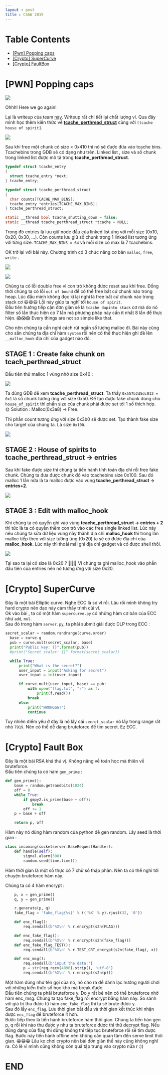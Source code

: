 ```yaml
---
layout : post 
title : CSAW 2019 
--- 
```


# Table Contents  

  - [[Pwn] Popping caps](#wu1)   
  - [[Crypto] SuperCurve](#wu2)
  - [[Crypto] FaultBox](#wu3)  
  
<a name="wu1">  
</a>  


# [PWN] Popping caps  

![](/Pwnable/ctf/csaw/jojo.jpeg)  

Ohhh! Here we go again!  

Lại là writeup của team [này](https://teamrocketist.github.io/2019/09/16/Pwn-csaw-2019-popping-caps/). Writeup rất chi tiết lại chất lượng vl. Qua đây mình học thêm kiến thức về [**tcache_perthread_struct**](https://github.com/lunaczp/glibc-2.27/blob/master/malloc/malloc.c#L2914) cùng với ```[tcache house of spirit]```.  

![](/Pwnable/ctf/csaw/hinh1.PNG)  

Sau khi free một chunk có size < 0x410 thì nó sẽ được đưa vào tcache bins. Tcachebins trong GDB sẽ có dạng như trên. Linked list , size và số chunk trong linked list được mô tả trong **tcache_perthread_struct**.  

```c
typedef struct tcache_entry
{
  struct tcache_entry *next;
} tcache_entry;

typedef struct tcache_perthread_struct
{
  char counts[TCACHE_MAX_BINS]; 
  tcache_entry *entries[TCACHE_MAX_BINS];
} tcache_perthread_struct;

static __thread bool tcache_shutting_down = false;
static __thread tcache_perthread_struct *tcache = NULL;
```  

Trong đó entries là lưu giữ node đầu của linked list ứng với mỗi size (0x10, 0x20, 0x30, ...). Còn counts lưu giữ số chunk trong 1 linked list tương ứng với từng size. ```TCACHE_MAX_BINS = 64``` và mỗi size có max là 7 tcachebins.  

OK trở lại với bài này. Chương trình có 3 chức năng cơ bản ```malloc```, ```free```, ```write``` .  

![](/Pwnable/ctf/csaw/hinh2.PNG)  

![](/Pwnable/ctf/csaw/hinh3.PNG)   

Chúng ta có lỗi double free vì con trỏ không được reset sau khi free. Đồng thời chúng ta có lỗi ```out of bound``` để có thể free bất cứ chunk nào trong heap. Lúc đầu mình không đọc kĩ lại nghĩ là free bất cứ chunk nào trong stack cơ 😆😆😆 Lỗi này giúp ta nghĩ tới ```house of spirit```.  
Đầu tiên hướng tiếp cận đơn giản sẽ là ```tcache dupinto stack``` cơ mà do nó filter số lần thực hiện có 7 lần mà phương pháp này cần ít nhất 8 lần để thực hiện. 😱😱😱 Every things are not so simple like that.  

Cho nên chúng ta cần nghĩ cách rút ngắn số lượng malloc đi. Bài này cũng cho sẵn chúng ta địa chỉ hàm ```system``` rồi nên có thể thực hiện ghi đè lên ```__malloc_hook``` địa chỉ của gadget nào đó.  

## STAGE 1 : Create fake chunk on tcach_perthread_struct   

Đầu tiên thử malloc 1 vùng nhớ size 0x40 :  

![](/Pwnable/ctf/csaw/hinh4.PNG)  

Ta dùng GDB để xem **tcache_perthread_struct**. Ta thấy ```0x557b2d5dc013 = 0x1``` là số chunk tương ứng với size 0x50. Để tạo được fake chunk dùng cho ```house_of_spirit``` thì phần size của chunk phải được set tới 1 số thích hợp.  
 🌞 Solution :  Malloc(0x3a8) -> Free.  

Thì phần count tương ứng với size 0x3b0 sẽ được set. Tạo thành fake size cho target của chúng ta. Là size ```0x100```.

![](/Pwnable/ctf/csaw/hinh5.PNG)   

## STAGE 2 : House of spirits to tcache_perthread_struct -> entries  

Sau khi fake được size thì chúng ta tiến hành tính toán địa chỉ rồi free fake chunk. Chúng ta đưa được chunk đó vào tcachebins size  0x100. Sau đó malloc 1 lần nữa là ta malloc được vào vùng **tcache_perthread_struct -> entries+2**.  

![](/Pwnable/ctf/csaw/hinh6.PNG)   

## STAGE 3 : Edit with malloc_hook  

Khi chúng ta có quyền ghi vào vùng **tcache_perthread_struct -> entries + 2** thì tức là ta có quyền thêm con trỏ vào các free single linked list. Lúc này nếu chúng ta sửa dữ liệu vùng này thành địa chỉ **malloc_hook** thì trong lần malloc tiếp theo với size tướng ứng (0x20) ta sẽ có được địa chỉ của **malloc_hook**.  Lúc này thì thoải mái ghi địa chỉ gadget và có được shell thôi.  

![](/Pwnable/ctf/csaw/hinh7.PNG)  

Tại sao ta lại có size là 0x20 ? 😬😬😬 Vì chúng ta ghi malloc_hook vào phần đầu tiên của entries nên nó tương ứng với size 0x20.  

<a name="wu2">  
</a>  

# [Crypto] SuperCurve  

Đây là một bài Elliptic curve. Nghe ECC là sợ vl rồi. Lâu rồi mình không try hard crypto nên dạo này cảm thấy trình cùi vl.  
Ok vào bài , ta có một hàm ```supercurve.py``` có những hàm cơ bản của ECC như ```add```, ```mul```.  
Sau đó trong hàm ```server.py```, ta phải submit giải được DLP trong ECC :  

```python 
secret_scalar = random.randrange(curve.order)
  base = curve.g
  pub = curve.mult(secret_scalar, base)
  print("Public key: {}".format(pub))
  #print("Secret scalar: {}".format(secret_scalar))

  while True:
      print("What is the secret?")
      user_input = input("Asking for secret")
      user_input = int(user_input)

      if curve.mult(user_input, base) == pub:
          with open("flag.txt", "r") as f:
              print(f.read())
          break
      else:
          print("WRONGGG!")
          continue
``` 
Tuy nhiên điểm yếu ở đây là nó lấy cái ```secret_scalar``` nó lấy trong range rất nhỏ ```7919```. Nên có thể dễ dàng bruteforce để tìm secret. Ez ECC.  

<a name="wu3">  
</a>  

# [Crypto] Fault Box  

Đây là một bài RSA khá thú vị. Không nặng về toán học mà thiên về bruteforce.  
Đầu tiên chúng ta có hàm ```gen_prime``` :  
```python
def gen_prime():
    base = random.getrandbits(1024)
    off = 0 
    while True:
        if gmpy2.is_prime(base + off):
            break
        off += 1
    p = base + off

    return p, off
```  
Hàm này nó dùng hàm random của python để gen random. Lây seed là thời gian :  

```python
class incoming(socketserver.BaseRequestHandler):
    def handle(self):
        signal.alarm(300)
        random.seed(time.time())
```

Hàm thời gian là một số thực có 7 chữ số thập phân. Nên ta có thể nghĩ tới chuyện bruteforce hàm này.  

Chúng ta có 4 hàm encrypt  :  

```python
    p, x = gen_prime()
    q, y = gen_prime()

    r.generate(p, q)
    fake_flag = 'fake_flag{%s}' % (('%X' % y).rjust(32, '0'))

    def enc_flag():
        req.sendall(b'%X\n' % r.encrypt(s2n(FLAG)))

    def enc_fake_flag():
        req.sendall(b'%X\n' % r.encrypt(s2n(fake_flag)))
    def enc_fake_flag_TEST():
        req.sendall(b'%X\n' % r.TEST_CRT_encrypt(s2n(fake_flag), x))

    def enc_msg():
        req.sendall(b'input the data:')
        p = str(req.recv(4096).strip(), 'utf-8')
        req.sendall(b'%X\n' % r.encrypt(s2n(p)))
```

Một hàm đúng như tên gọi của nó, nó cho ra để đánh lạc hướng người chơi với những kiến thức số học khó mà break được.  
Đầu tiên chúng ta phải bruteforce y. Do y rất bé nên có thể bruteforce nhờ hàm enc_msg. Chúng ta tạo fake_flag rồi encrypt bằng hàm này. So sánh với giá trị thu được từ hàm ```enc_fake_flag``` thì ta sẽ brute được y.  
Sau đó lấy ```enc_flag```.  Lưu thời gian bắt đầu và thời gian kết thúc khi nhận được ```enc_flag``` để bruteforce ít hơn.  
Bước tiếp theo là tiến hành bruteforce hàm thời gian. Chúng ta tiến hàn gen p, q rồi khi nào thu được y như ta bruteforce được thì thử decrypt flag. Nếu đúng dạng của flag thì dừng không thì tiếp tục bruteforce rồi sẽ tìm được flag. Bước này tiến hành offline nên không cần quan tâm đến serve limit thời gian. 😁😁😁 Lâu ko chơi crypto nên bài đơn giản thế này cũng không nghĩ ra. Có lẽ vì mình cũng không còn quá tập trung vào crypto nữa r :))  



# END 


